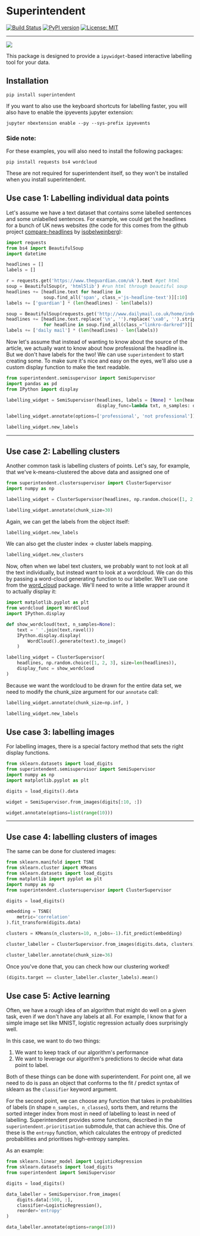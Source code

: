 
# Superintendent

[![Build Status](https://travis-ci.org/janfreyberg/superintendent.svg?branch=master)](https://travis-ci.org/janfreyberg/superintendent)
[![PyPI version](https://badge.fury.io/py/superintendent.svg)](https://badge.fury.io/py/superintendent)
[![License: MIT](https://img.shields.io/badge/License-MIT-yellow.svg)](https://opensource.org/licenses/MIT)


---

![](logo.png)

This package is designed to provide a `ipywidget`-based interactive labelling tool for your data.

## Installation

```
pip install superintendent
```

If you want to also use the keyboard shortcuts for labelling faster, you will
also have to enable the ipyevents jupyter extension:

```
jupyter nbextension enable --py --sys-prefix ipyevents
```

### Side note:

For these examples, you will also need to install the following packages:

```
pip install requests bs4 wordcloud
```

These are not required for superintendent itself, so they won't be installed
when you install superintendent.

## Use case 1: Labelling individual data points

Let's assume we have a text dataset that contains some labelled sentences and
some unlabelled sentences. For example, we could get the headlines for a bunch
of UK news websites (the code for this comes from the github project
[compare-headlines](https://github.com/isobelweinberg/compare-headlines/blob/master/scrape-headlines.ipynb)
by [isobelweinberg](https://github.com/isobelweinberg)):

```python
import requests
from bs4 import BeautifulSoup
import datetime

headlines = []
labels = []

r = requests.get('https://www.theguardian.com/uk').text #get html
soup = BeautifulSoup(r, 'html5lib') #run html through beautiful soup
headlines += [headline.text for headline in
              soup.find_all('span', class_='js-headline-text')][:10]
labels += ['guardian'] * (len(headlines) - len(labels))

soup = BeautifulSoup(requests.get('http://www.dailymail.co.uk/home/index.html').text, 'html5lib')
headlines += [headline.text.replace('\n', '').replace('\xa0', '').strip()
              for headline in soup.find_all(class_="linkro-darkred")][:10]
labels += ['daily mail'] * (len(headlines) - len(labels))

```

Now let's assume that instead of wanting to know about the source of the
article, we actually want to know about how professional the headline is. But we
don't have labels for the two! We can use `superintendent` to start creating
some. To make sure it's nice and easy on the eyes, we'll also use a custom
display function to make the text readable.

```python
from superintendent.semisupervisor import SemiSupervisor
import pandas as pd
from IPython import display

labelling_widget = SemiSupervisor(headlines, labels = [None] * len(headlines),
                                  display_func=lambda txt, n_samples: display.display(display.HTML(txt[0])))
```


```python
labelling_widget.annotate(options=['professional', 'not professional'])
```


```python
labelling_widget.new_labels
```

---

## Use case 2: Labelling clusters

Another common task is labelling clusters of points. Let's say, for example,
that we've k-means-clustered the above data and assigned one of

```python
from superintendent.clustersupervisor import ClusterSupervisor
import numpy as np
```


```python
labelling_widget = ClusterSupervisor(headlines, np.random.choice([1, 2, 3], size=len(headlines)))
```


```python
labelling_widget.annotate(chunk_size=30)
```

Again, we can get the labels from the object itself:


```python
labelling_widget.new_labels
```

We can also get the cluster index -> cluster labels mapping.


```python
labelling_widget.new_clusters
```

Now, often when we label text clusters, we probably want to not look at all the
text individually, but instead want to look at a wordcloud. We can do this by
passing a word-cloud generating function to our labeller. We'll use one from the
[word_cloud](https://github.com/amueller/word_cloud) package. We'll need to
write a little wrapper around it to actually display it:

```python
import matplotlib.pyplot as plt
from wordcloud import WordCloud
import IPython.display

def show_wordcloud(text, n_samples=None):
    text = ' '.join(text.ravel())
    IPython.display.display(
        WordCloud().generate(text).to_image()
    )
```


```python
labelling_widget = ClusterSupervisor(
    headlines, np.random.choice([1, 2, 3], size=len(headlines)),
    display_func = show_wordcloud
)
```

Because we want the wordcloud to be drawn for the entire data set, we need to
modify the chunk_size argument for our `annotate` call:

```python
labelling_widget.annotate(chunk_size=np.inf, )
```


```python
labelling_widget.new_labels
```

## Use case 3: labelling images

For labelling images, there is a special factory method that sets the right display functions.


```python
from sklearn.datasets import load_digits
from superintendent.semisupervisor import SemiSupervisor
import numpy as np
import matplotlib.pyplot as plt

digits = load_digits().data
```


```python
widget = SemiSupervisor.from_images(digits[:10, :])
```


```python
widget.annotate(options=list(range(10)))
```

---

## Use case 4: labelling clusters of images

The same can be done for clustered images:


```python
from sklearn.manifold import TSNE
from sklearn.cluster import KMeans
from sklearn.datasets import load_digits
from matplotlib import pyplot as plt
import numpy as np
from superintendent.clustersupervisor import ClusterSupervisor

digits = load_digits()
```


```python
embedding = TSNE(
    metric='correlation'
).fit_transform(digits.data)
```


```python
clusters = KMeans(n_clusters=10, n_jobs=-1).fit_predict(embedding)
```


```python
cluster_labeller = ClusterSupervisor.from_images(digits.data, clusters)
```


```python
cluster_labeller.annotate(chunk_size=36)
```

Once you've done that, you can check how our clustering worked!


```python
(digits.target == cluster_labeller.cluster_labels).mean()
```

## Use case 5: Active learning

Often, we have a rough idea of an algorithm that might do well on a given task, even if we don't have any labels at all. For example, I know that for a simple image set like MNIST, logistic regression actually does surprisingly well.

In this case, we want to do two things:
1. We want to keep track of our algorithm's performance
2. We want to leverage our algorithm's predictions to decide what data point to label.

Both of these things can be done with superintendent. For point one, all we need to do is pass an object that conforms to the fit / predict syntax of sklearn as the `classifier` keyword argument.

For the second point, we can choose any function that takes in probabilities of labels (in shape `n_samples, n_classes`), sorts them, and returns the sorted integer index from most in need of labelling to least in need of labelling. Superintendent provides some functions, described in the `superintendent.prioritisation` submodule, that can achieve this. One of these is the `entropy` function, which calculates the entropy of predicted probabilities and prioritises high-entropy samples.

As an example:

```python
from sklearn.linear_model import LogisticRegression
from sklearn.datasets import load_digits
from superintendent import SemiSupervisor

digits = load_digits()

data_labeller = SemiSupervisor.from_images(
    digits.data[:500, :],
    classifier=LogisticRegression(),
    reorder='entropy'
)

data_labeller.annotate(options=range(10))
```
